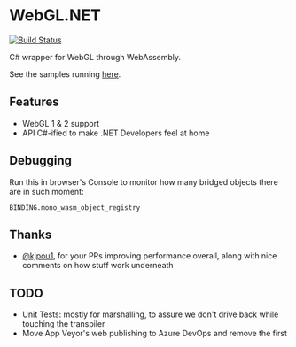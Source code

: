 ﻿# WebGL.NET

[![Build Status](https://dev.azure.com/webglnet/WebGL.NET/_apis/build/status/WaveEngine.WebGL.NET?branchName=master)](https://dev.azure.com/webglnet/WebGL.NET/_build/latest?definitionId=2&branchName=master)

C# wrapper for WebGL through WebAssembly.

See the samples running [here](https://webglnet.surge.sh).

## Features

- WebGL 1 & 2 support
- API C#-ified to make .NET Developers feel at home

## Debugging

Run this in browser's Console to monitor how many bridged objects there are in such moment:

```
BINDING.mono_wasm_object_registry
```

## Thanks

- [@kjpou1](https://github.com/kjpou1), for your PRs improving performance overall, along with nice comments on how stuff work underneath

## TODO

- Unit Tests: mostly for marshalling, to assure we don't drive back while touching the transpiler
- Move App Veyor's web publishing to Azure DevOps and remove the first